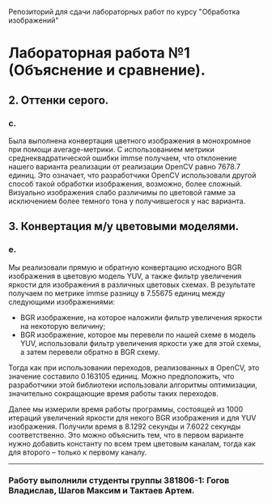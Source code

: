 Репозиторий для сдачи лабораторных работ по курсу "Обработка изображений"


# Лабораторная работа №1 (Объяснение и сравнение).


## 2. Оттенки серого. 

### с. 
  
  Была выполнена конвертация цветного изображения в монохромное при помощи average-метрики. С использованием метрики среднеквадратической ошибки immse получаем, что отклонение нашего варианта реализации от реализации OpenCV равно 7678.7 единиц. Это означает, что разработчики OpenCV использовали другой способ такой обработки изображения, возможно, более сложный. Визуально изображения слабо различимы по цветовой гамме за исключением более темного тона у получившегося у нас варианта.


## 3. Конвертация м/у цветовыми моделями.

### е.

  Мы реализовали прямую и обратную конвертацию исходного BGR изображения в цветовую модель YUV, а также фильтр увеличения яркости для изображения в различных цветовых схемах. В результате получаем по метрике immse разницу в 7.55675 единиц между следующими изображениями: 
* BGR изображение, на которое наложили фильтр увеличения яркости на некоторую величину;
*	BGR изображение, которое мы перевели по нашей схеме в модель YUV, использовали фильтр увеличения яркости уже для этой схемы, а затем перевели обратно в BGR схему.
  
  Тогда как при использовании переходов, реализованных в OpenCV, это значение составило 0.163105 единиц. Можно предположить, что разработчики этой библиотеки использовали алгоритмы оптимизации, значительно сокращающие время работы таких переходов. 
  
  Далее мы измерили время работы программы, состоящей из 1000 итераций увеличений яркости для некого BGR изображения и для YUV изображения. Получили время в 8.1292 секунды и 7.6022 секунды соответственно. Это можно объяснить тем, что в первом варианте нужно добавить константу по всем трем цветовым каналам, тогда как для второго – только к первому каналу.
  
***
  
### Работу выполнили студенты группы 381806-1: Гогов Владислав, Шагов Максим и Тактаев Артем.
